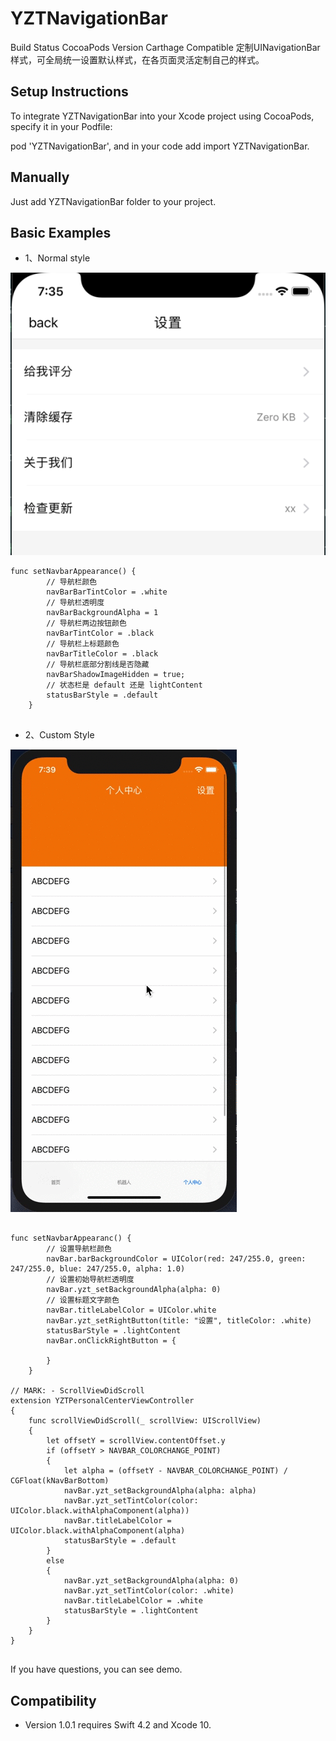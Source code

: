 # YZTNavigationBar

Build Status CocoaPods Version Carthage Compatible
定制UINavigationBar样式，可全局统一设置默认样式，在各页面灵活定制自己的样式。

## Setup Instructions

To integrate YZTNavigationBar into your Xcode project using CocoaPods, specify it in your Podfile:

pod 'YZTNavigationBar', and in your code add import YZTNavigationBar.

## Manually

Just add YZTNavigationBar folder to your project.

## Basic Examples


* 1、Normal style

![ScreenShot](https://github.com/wsj2012/YZTNavigationBar/blob/master/System.png?raw=true)


```
func setNavbarAppearance() {
        // 导航栏颜色
        navBarBarTintColor = .white
        // 导航栏透明度
        navBarBackgroundAlpha = 1
        // 导航栏两边按钮颜色
        navBarTintColor = .black
        // 导航栏上标题颜色
        navBarTitleColor = .black
        // 导航栏底部分割线是否隐藏
        navBarShadowImageHidden = true;
        // 状态栏是 default 还是 lightContent
        statusBarStyle = .default
    }


```

* 2、Custom Style

![baidu](https://github.com/wsj2012/YZTNavigationBar/blob/master/Custom.gif?raw=true) 

```

func setNavbarAppearanc() {
        // 设置导航栏颜色
        navBar.barBackgroundColor = UIColor(red: 247/255.0, green: 247/255.0, blue: 247/255.0, alpha: 1.0)
        // 设置初始导航栏透明度
        navBar.yzt_setBackgroundAlpha(alpha: 0)
        // 设置标题文字颜色
        navBar.titleLabelColor = UIColor.white
        navBar.yzt_setRightButton(title: "设置", titleColor: .white)
        statusBarStyle = .lightContent
        navBar.onClickRightButton = {
 
        }
    }
    
// MARK: - ScrollViewDidScroll
extension YZTPersonalCenterViewController
{
    func scrollViewDidScroll(_ scrollView: UIScrollView)
    {
        let offsetY = scrollView.contentOffset.y
        if (offsetY > NAVBAR_COLORCHANGE_POINT)
        {
            let alpha = (offsetY - NAVBAR_COLORCHANGE_POINT) / CGFloat(kNavBarBottom)
            navBar.yzt_setBackgroundAlpha(alpha: alpha)
            navBar.yzt_setTintColor(color: UIColor.black.withAlphaComponent(alpha))
            navBar.titleLabelColor = UIColor.black.withAlphaComponent(alpha)
            statusBarStyle = .default
        }
        else
        {
            navBar.yzt_setBackgroundAlpha(alpha: 0)
            navBar.yzt_setTintColor(color: .white)
            navBar.titleLabelColor = .white
            statusBarStyle = .lightContent
        }
    }
}
    
```

If you have questions, you can see demo.



## Compatibility
 
 * Version 1.0.1 requires Swift 4.2 and Xcode 10.
